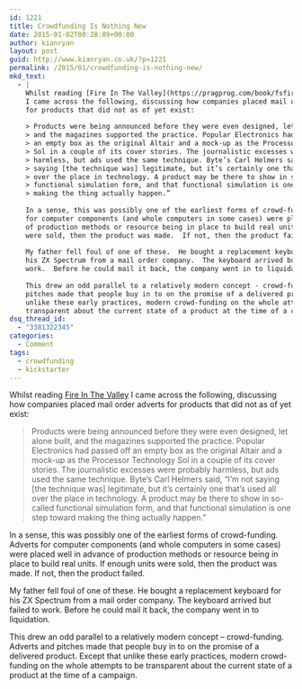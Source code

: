 ```yaml
---
id: 1221
title: Crowdfunding Is Nothing New
date: 2015-01-02T00:28:09+00:00
author: kianryan
layout: post
guid: http://www.kianryan.co.uk/?p=1221
permalink: /2015/01/crowdfunding-is-nothing-new/
mkd_text:
  - |
    Whilst reading [Fire In The Valley](https://pragprog.com/book/fsfire/fire-in-the-valley)
    I came across the following, discussing how companies placed mail order adverts
    for products that did not as of yet exist:
    
    > Products were being announced before they were even designed, let alone built,
    > and the magazines supported the practice. Popular Electronics had passed off
    > an empty box as the original Altair and a mock-up as the Processor Technology
    > Sol in a couple of its cover stories. The journalistic excesses were probably
    > harmless, but ads used the same technique. Byte’s Carl Helmers said, “I’m not
    > saying [the technique was] legitimate, but it’s certainly one that’s used all
    > over the place in technology. A product may be there to show in so-called
    > functional simulation form, and that functional simulation is one step toward
    > making the thing actually happen.”
    
    In a sense, this was possibly one of the earliest forms of crowd-funding.  Adverts
    for computer components (and whole computers in some cases) were placed well in advance
    of production methods or resource being in place to build real units.  If enough units
    were sold, then the product was made.  If not, then the product failed.
    
    My father fell foul of one of these.  He bought a replacement keyboard for
    his ZX Spectrum from a mail order company.  The keyboard arrived but failed to
    work.  Before he could mail it back, the company went in to liquidation.
    
    This drew an odd parallel to a relatively modern concept - crowd-funding.  Adverts and
    pitches made that people buy in to on the promise of a delivered product.  Except that
    unlike these early practices, modern crowd-funding on the whole attempts to be
    transparent about the current state of a product at the time of a campaign.
dsq_thread_id:
  - "3381322345"
categories:
  - Comment
tags:
  - crowdfunding
  - kickstarter
---
```

Whilst reading [Fire In The Valley](https://pragprog.com/book/fsfire/fire-in-the-valley) I came across the following, discussing how companies placed mail order adverts for products that did not as of yet exist:

> Products were being announced before they were even designed, let alone built, and the magazines supported the practice. Popular Electronics had passed off an empty box as the original Altair and a mock-up as the Processor Technology Sol in a couple of its cover stories. The journalistic excesses were probably harmless, but ads used the same technique. Byte’s Carl Helmers said, “I’m not saying [the technique was] legitimate, but it’s certainly one that’s used all over the place in technology. A product may be there to show in so-called functional simulation form, and that functional simulation is one step toward making the thing actually happen.”

In a sense, this was possibly one of the earliest forms of crowd-funding. Adverts for computer components (and whole computers in some cases) were placed well in advance of production methods or resource being in place to build real units. If enough units were sold, then the product was made. If not, then the product failed.

My father fell foul of one of these. He bought a replacement keyboard for his ZX Spectrum from a mail order company. The keyboard arrived but failed to work. Before he could mail it back, the company went in to liquidation.

This drew an odd parallel to a relatively modern concept &#8211; crowd-funding. Adverts and pitches made that people buy in to on the promise of a delivered product. Except that unlike these early practices, modern crowd-funding on the whole attempts to be transparent about the current state of a product at the time of a campaign.